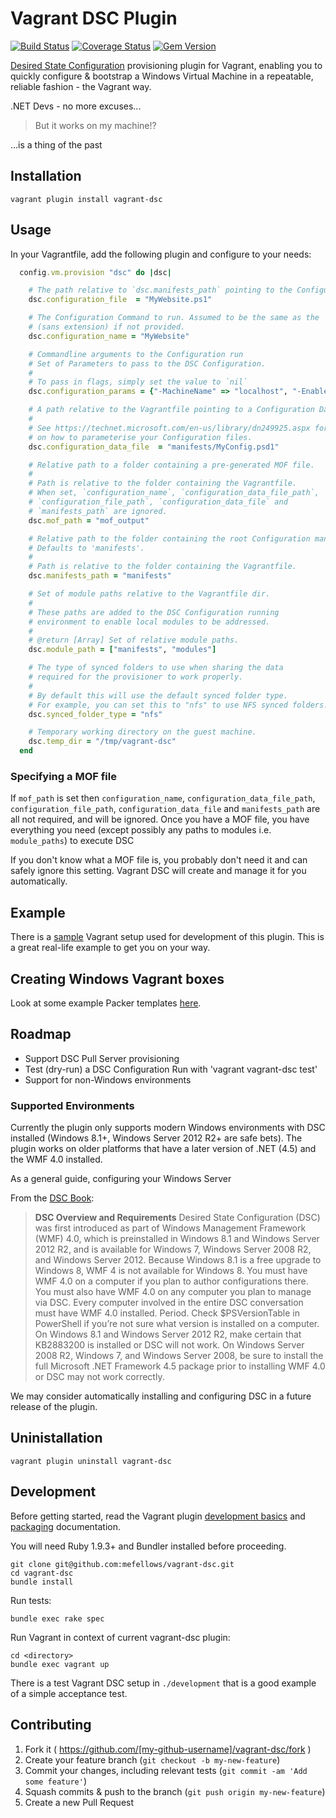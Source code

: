 # Vagrant DSC Plugin

[![Build Status](https://travis-ci.org/mefellows/vagrant-dsc.svg)](https://travis-ci.org/mefellows/vagrant-dsc)
[![Coverage Status](https://coveralls.io/repos/mefellows/vagrant-dsc/badge.png?branch=master)](https://coveralls.io/r/mefellows/vagrant-dsc?branch=master)
[![Gem Version](https://badge.fury.io/rb/vagrant-dsc.svg)](http://badge.fury.io/rb/vagrant-dsc)

[Desired State Configuration](http://technet.microsoft.com/en-au/library/dn249912.aspx) provisioning plugin for Vagrant, enabling you to quickly configure & bootstrap a Windows Virtual Machine in a repeatable, reliable fashion - the Vagrant way.

.NET Devs - no more excuses...

> But it works on my machine!?

...is a thing of the past

## Installation

```vagrant plugin install vagrant-dsc```

## Usage

In your Vagrantfile, add the following plugin and configure to your needs:

```ruby
  config.vm.provision "dsc" do |dsc|

    # The path relative to `dsc.manifests_path` pointing to the Configuration file
    dsc.configuration_file  = "MyWebsite.ps1"

    # The Configuration Command to run. Assumed to be the same as the `dsc.configuration_file`
    # (sans extension) if not provided.
    dsc.configuration_name = "MyWebsite"

    # Commandline arguments to the Configuration run
    # Set of Parameters to pass to the DSC Configuration.
    #
    # To pass in flags, simply set the value to `nil`
    dsc.configuration_params = {"-MachineName" => "localhost", "-EnableDebug" => nil}

    # A path relative to the Vagrantfile pointing to a Configuration Data file.
    #
    # See https://technet.microsoft.com/en-us/library/dn249925.aspx for details
    # on how to parameterise your Configuration files.
    dsc.configuration_data_file  = "manifests/MyConfig.psd1"

    # Relative path to a folder containing a pre-generated MOF file.
    #
    # Path is relative to the folder containing the Vagrantfile.
    # When set, `configuration_name`, `configuration_data_file_path`,
    # `configuration_file_path`, `configuration_data_file` and
    # `manifests_path` are ignored.
    dsc.mof_path = "mof_output"

    # Relative path to the folder containing the root Configuration manifest file.
    # Defaults to 'manifests'.
    #
    # Path is relative to the folder containing the Vagrantfile.
    dsc.manifests_path = "manifests"

    # Set of module paths relative to the Vagrantfile dir.
    #
    # These paths are added to the DSC Configuration running
    # environment to enable local modules to be addressed.
    #
    # @return [Array] Set of relative module paths.
    dsc.module_path = ["manifests", "modules"]

    # The type of synced folders to use when sharing the data
    # required for the provisioner to work properly.
    #
    # By default this will use the default synced folder type.
    # For example, you can set this to "nfs" to use NFS synced folders.
    dsc.synced_folder_type = "nfs"

    # Temporary working directory on the guest machine.
    dsc.temp_dir = "/tmp/vagrant-dsc"
  end
```

### Specifying a MOF file

If `mof_path` is set then `configuration_name`, `configuration_data_file_path`, `configuration_file_path`, `configuration_data_file` and `manifests_path` are all not required, and will be ignored. Once you have a MOF file, you have everything you need (except possibly any paths to modules i.e. `module_paths`) to execute DSC

If you don't know what a MOF file is, you probably don't need it and can safely ignore this setting.
Vagrant DSC will create and manage it for you automatically.

## Example

There is a [sample](https://github.com/mefellows/vagrant-dsc/tree/master/development/web) 
Vagrant setup used for development of this plugin. This is a great real-life example 
to get you on your way.

## Creating Windows Vagrant boxes

Look at some example Packer templates [here](https://github.com/mefellows/packer-windows-templates/).

## Roadmap

* Support DSC Pull Server provisioning
* Test (dry-run) a DSC Configuration Run with 'vagrant vagrant-dsc test'
* Support for non-Windows environments

### Supported Environments

Currently the plugin only supports modern Windows environments with DSC installed (Windows 8.1+, Windows Server 2012 R2+ are safe bets).
The plugin works on older platforms that have a later version of .NET (4.5) and the WMF 4.0 installed.

As a general guide, configuring your Windows Server

From the [DSC Book](https://www.penflip.com/powershellorg/the-dsc-book):

> **DSC Overview and Requirements**
> Desired State Configuration (DSC) was first introduced as part of Windows Management Framework (WMF) 4.0, which is preinstalled in Windows 8.1 and Windows Server 2012 R2, and is available for Windows 7, Windows Server 2008 R2, and Windows Server 2012. Because Windows 8.1 is a free upgrade to Windows 8, WMF 4 is not available for Windows 8.
> You must have WMF 4.0 on a computer if you plan to author configurations there. You must also have WMF 4.0 on any computer you plan to manage via DSC. Every computer involved in the entire DSC conversation must have WMF 4.0 installed. Period. Check $PSVersionTable in PowerShell if you’re not sure what version is installed on a computer.
> On Windows 8.1 and Windows Server 2012 R2, make certain that KB2883200 is installed or DSC will not work. On Windows Server 2008 R2, Windows 7, and Windows Server 2008, be sure to install the full Microsoft .NET Framework 4.5 package prior to installing WMF 4.0 or DSC may not work correctly.

We may consider automatically installing and configuring DSC in a future release of the plugin.

## Uninistallation

```vagrant plugin uninstall vagrant-dsc```

## Development

Before getting started, read the Vagrant plugin [development basics](https://docs.vagrantup.com/v2/plugins/development-basics.html) and [packaging](https://docs.vagrantup.com/v2/plugins/packaging.html) documentation.

You will need Ruby 1.9.3+ and Bundler installed before proceeding.

```
git clone git@github.com:mefellows/vagrant-dsc.git
cd vagrant-dsc
bundle install
```

Run tests:
```
bundle exec rake spec
```

Run Vagrant in context of current vagrant-dsc plugin:
```
cd <directory>
bundle exec vagrant up
```

There is a test Vagrant DSC setup in `./development` that is a good example of a simple acceptance test.

## Contributing

1. Fork it ( https://github.com/[my-github-username]/vagrant-dsc/fork )
1. Create your feature branch (`git checkout -b my-new-feature`)
1. Commit your changes, including relevant tests (`git commit -am 'Add some feature'`)
1. Squash commits & push to the branch (`git push origin my-new-feature`)
1. Create a new Pull Request
